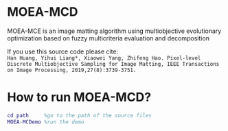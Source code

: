 # MOEA-MCD
MOEA-MCE is an image matting algorithm using multiobjective evolutionary optimization based on fuzzy multicriteria evaluation and decomposition  

If you use this source code please cite:  
```Han Huang, Yihui Liang*, Xiaowei Yang, Zhifeng Hao. Pixel-level Discrete Multiobjective Sampling for Image Matting, IEEE Transactions on Image Processing, 2019,27(8):3739-3751.```
# How to run MOEA-MCD?
```matlab
cd path     %go to the path of the source files
MOEA-MCDemo %run the demo
```